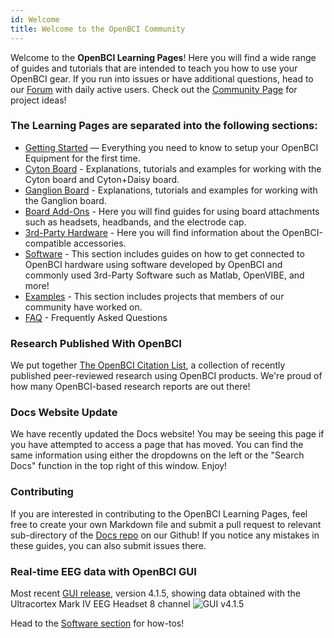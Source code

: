 ```yaml
---
id: Welcome
title: Welcome to the OpenBCI Community
---
```


Welcome to the **OpenBCI Learning Pages**! Here you will find a wide range of guides and tutorials that are intended to teach you how to use your OpenBCI gear. If you run into issues or have additional questions, head to our [Forum](https://openbci.com/forum/) with daily active users. Check out the [Community Page](http://openbci.com/community) for project ideas!

### The Learning Pages are separated into the following sections:

* [Getting Started](01GettingStarted/00-GettingStartedLanding.md) — Everything you need to know to setup your OpenBCI Equipment for the first time.
* [Cyton Board](02Cyton/01-CytonBoard.md) - Explanations, tutorials and examples for working with the Cyton board and Cyton+Daisy board.
* [Ganglion Board](03Ganglion/01-GanglionBoard.md) - Explanations, tutorials and examples for working with the Ganglion board.
* [Board Add-Ons](04AddOns/00-AddOnLanding.md) - Here you will find guides for using board attachments such as headsets, headbands, and the electrode cap.
* [3rd-Party Hardware](05ThirdParty/00-ThirdPartyLanding.md) - Here you will find information about the OpenBCI-compatible accessories.
* [Software](06Software/00-SoftwareLanding.md) - This section includes guides on how to get connected to OpenBCI hardware using software developed by OpenBCI and commonly used 3rd-Party Software such as Matlab, OpenVIBE, and more!
* [Examples](07Examples/00-ExamplesLanding.md) - This section includes projects that members of our community have worked on.
* [FAQ](08FAQ/00-FAQ.md) - Frequently Asked Questions


### Research Published With OpenBCI

We put together [The OpenBCI Citation List](https://docs.google.com/spreadsheets/d/1WvolD2-QJ5aUJy5o0Dq5wdFQtLMkMtppZT8s_ihYyA4/edit#gid=0), a collection of recently published peer-reviewed research using OpenBCI products. We're proud of how many OpenBCI-based research reports are out there!

### Docs Website Update
We have recently updated the Docs website! You may be seeing this page if you have attempted to access a page that has moved. You can find the same information using either the dropdowns on the left or the "Search Docs" function in the top right of this window. Enjoy!

### Contributing

If you are interested in contributing to the OpenBCI Learning Pages, feel free to create your own Markdown file and submit a pull request to relevant sub-directory of the [Docs repo](https://github.com/openbci/Documentation) on our Github! If you notice any mistakes in these guides, you can also submit issues there.

### Real-time EEG data with OpenBCI GUI

Most recent [GUI release](https://github.com/OpenBCI/OpenBCI_GUI/releases), version 4.1.5, showing data obtained with the Ultracortex Mark IV EEG Headset 8 channel ![GUI v4.1.5](https://media.giphy.com/media/KyAYyrf3lkE6dsTKej/giphy.gif)

Head to the [Software section](06Software/00-SoftwareLanding.md) for how-tos!
